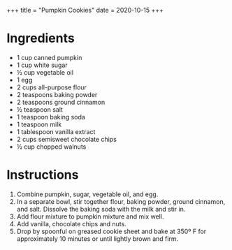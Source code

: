 +++
title = "Pumpkin Cookies"
date = 2020-10-15
+++
# Ingredients

-   1 cup canned pumpkin
-   1 cup white sugar
-   ½ cup vegetable oil
-   1 egg
-   2 cups all-purpose flour
-   2 teaspoons baking powder
-   2 teaspoons ground cinnamon
-   ½ teaspoon salt
-   1 teaspoon baking soda
-   1 teaspoon milk
-   1 tablespoon vanilla extract
-   2 cups semisweet chocolate chips
-   ½ cup chopped walnuts

# Instructions

1. Combine pumpkin, sugar, vegetable oil, and egg.
2. In a separate bowl, stir together flour, baking powder, ground cinnamon, and salt. Dissolve the baking soda with the milk and stir in.
3. Add flour mixture to pumpkin mixture and mix well.
4. Add vanilla, chocolate chips and nuts.
5. Drop by spoonful on greased cookie sheet and bake at 350º F for approximately 10 minutes or until lightly brown and firm.
